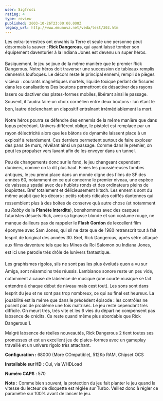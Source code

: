 ```yaml
---
user: Sigfrodi
rating: 4
type: review
published: 2003-10-26T23:00:00.000Z
legacy_url: http://www.emunova.net/veda/test/303.htm
---
```

Les extra-terrestres ont envahis la Terre et seule une personne peut désormais la sauver : **Rick Dangerous**, qui ayant laissé tomber son équipement daventurier à la Indiana Jones est devenu un super héros.  

  

Basiquement, le jeu se joue de la même manière que le premier Rick Dangerous. Notre héros doit traverser une succession de tableaux remplis dennemis loufoques. Le décors reste le principal ennemi, rempli de pièges vicieux : courants magnétiques mortels, liquide toxique perlant de fissures dans les canalisations Des boutons permettront de désactiver des rayons lasers ou dactiver des plates-formes mobiles, libérant ainsi le passage. Souvent, il faudra faire un choix cornélien entre deux boutons : lun étant le bon, lautre déclenchant un dispositif entraînant irrémédiablement la mort.  

  

Notre héros pourra se défendre des ennemis de la même manière que dans lopus précédant. Univers différent oblige, le pistolet est remplacé par un rayon délectricité alors que les bâtons de dynamite laissent place à un explosif à retardement. Ces derniers permettent surtout de faire exploser des pans de murs, révélant ainsi un passage. Comme dans le premier, on peut les propulser vers lavant afin de les envoyer dans un tunnel.  

  

Peu de changements donc sur le fond, le jeu changeant cependant dunivers, comme on la dit plus haut. Finies les poussiéreuses tombes antiques, le jeu prend place dans un monde digne des films de SF des années 60, notamment en ce qui concerne le premier niveau, une espèce de vaisseau spatial avec des hublots ronds et des ordinateurs pleins de loupiottes. Bref totalement et délicieusement kitsch. Les ennemis sont du même acabit que les décors : petits robots ridicules coiffés dantennes qui ressemblent plus à des boîtes de conserve quà autre chose (et notamment au _Robby_ de la **Planète Interdite**), bonshommes avec des casques futuristes désuets Rick, avec sa tignasse blonde et son costume rouge, ne manque dailleurs pas de rappeler le **Flash Gordon** de lexcellent film éponyme avec Sam Jones, qui sil ne date que de 1980 retranscrit tout à fait lesprit de loriginal des années 30\. Bref, Rick Dangerous, après sêtre attaqué aux films daventure tels que les Mines du Roi Salomon ou Indiana Jones, est ici une parodie très drôle de lunivers fantastique.  

  

Les graphismes rigolos, sils ne sont pas les plus évolués quon a vu sur Amiga, sont néanmoins très réussis. Lambiance sonore reste un peu vide, notamment à cause de labsence de musique (une courte musique se fait entendre à chaque début de niveau mais cest tout). Les sons sont dans lesprit du jeu et ne sont pas trop nombreux, ce qui au final est heureux. La jouabilité est la même que dans le précédent épisode : les contrôles ne posent pas de problème une fois maîtrisés. Le jeu reste cependant très difficile. On meurt très, très vite et les 6 vies du départ ne compensent pas labsence de crédits. Ca reste quand même plus abordable que Rick Dangerous 1\.  

  

Malgré labsence de réelles nouveautés, Rick Dangerous 2 tient toutes ses promesses et est un excellent jeu de plates-formes avec un gameplay travaillé et un univers rigolo très attachant.  

  

**Configuration :** 68000 (More COmpatible), 512Ko RAM, Chipset OCS  

**Installable sur HD :** Oui, via WHDLoad  

**Numéro CAPS** : 570  

  

**Note :** Comme bien souvent, la protection du jeu fait planter le jeu quand la vitesse du lecteur de disquette est réglée sur Turbo. Veillez donc à régler ce paramètre sur 100% avant de lancer le jeu.